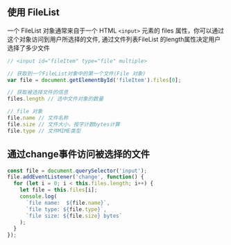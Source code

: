 
## 使用 FileList

一个 FileList 对象通常来自于一个 HTML `<input>` 元素的 files 属性，你可以通过这个对象访问到用户所选择的文件, 通过文件列表FileList 的length属性决定用户选择了多少文件
```js
// <input id="fileItem" type="file" multiple>

// 获取到一个FileList对象中的第一个文件(File 对象)
var file = document.getElementById('fileItem').files[0];

// 获取被选择文件的信息
files.length // 选中文件对象的数量

// file 对象
file.name // 文件名称
file.size // 文件大小，按字计数bytes计算
file.type // 文件MIME类型
```

## 通过change事件访问被选择的文件
```js
const file = document.querySelector('input');
file.addEventListener('change', function() {
  for (let i = 0; i < this.files.length; i++) {
    let file = this.files[i];
    console.log(
      `file name:  ${file.name}`,
      `file type: ${file.type}`,
      `file size: ${file.size} bytes`
    );
  }
});

```